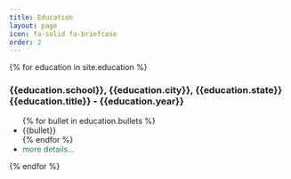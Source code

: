 ```yaml
---
title: Education
layout: page
icon: fa-solid fa-briefcase
order: 2
---
```


{% for education in site.education %}
  <div>
  <h3>{{education.school}}, {{education.city}}, {{education.state}}<br>
  {{education.title}} - {{education.year}}</h3>
  <ul>
  {% for bullet in education.bullets %}
    <li>{{bullet}}</li>
  {% endfor %}
  <li><a href="{{education.url}}" style="color:  #2e765e; text-decoration: none;">more details...</a></li>
  </ul>
</div>
{% endfor %}